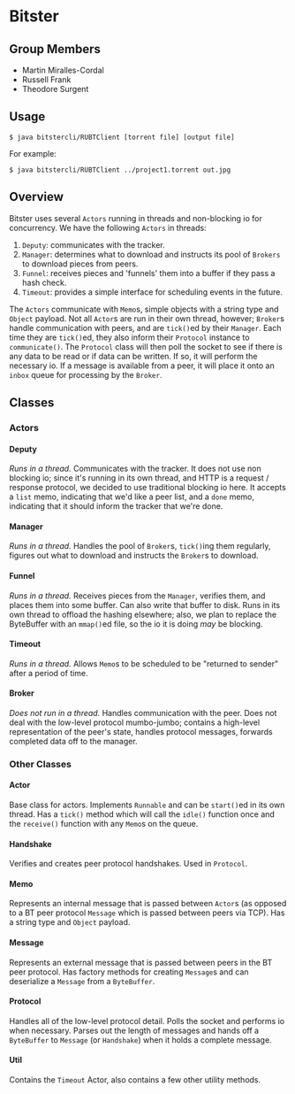 # Bitster

## Group Members

 * Martin Miralles-Cordal
 * Russell Frank
 * Theodore Surgent

## Usage

```
$ java bitstercli/RUBTClient [torrent file] [output file]
```

For example:

```
$ java bitstercli/RUBTClient ../project1.torrent out.jpg
```

## Overview

Bitster uses several `Actors` running in threads and non-blocking io for
concurrency.  We have the following `Actors` in threads:

1. `Deputy`: communicates with the tracker.
2. `Manager`: determines what to download and instructs its pool of `Brokers`
   to download pieces from peers.
3. `Funnel`: receives pieces and 'funnels' them into a buffer if they pass a
   hash check.
4. `Timeout`: provides a simple interface for scheduling events in the future.

The `Actors` communicate with `Memo`s, simple objects with a string type and
`Object` payload.  Not all `Actor`s are run in their own thread, however;
`Broker`s handle communication with peers, and are `tick()`ed by their
`Manager`.  Each time they are `tick()`ed, they also inform their `Protocol`
instance to `communicate()`.  The `Protocol` class will then poll the socket to
see if there is any data to be read or if data can be written.  If so, it will
perform the necessary io.  If a message is available from a peer, it will place
it onto an `inbox` queue for processing by the `Broker`.

## Classes

### Actors

#### Deputy

*Runs in a thread.* Communicates with the tracker.  It does not use non blocking io; since it's
running in its own thread, and HTTP is a request / response protocol, we
decided to use traditional blocking io here.  It accepts a `list` memo,
indicating that we'd like a peer list, and a `done` memo, indicating that it
should inform the tracker that we're done.

#### Manager

*Runs in a thread.* Handles the pool of `Broker`s, `tick()`ing them regularly, figures out what to
download and instructs the `Broker`s to download.

#### Funnel

*Runs in a thread.* Receives pieces from the `Manager`, verifies them, and
places them into some buffer.  Can also write that buffer to disk.  Runs in its
own thread to offload the hashing elsewhere; also, we plan to replace the
ByteBuffer with an `mmap()`ed file, so the io it is doing *may* be blocking.

#### Timeout

*Runs in a thread.* Allows `Memo`s to be scheduled to be "returned to sender"
after a period of time.

#### Broker

*Does not run in a thread.* Handles communication with the peer. Does not deal
with the low-level protocol mumbo-jumbo; contains a high-level representation
of the peer's state, handles protocol messages, forwards completed data
off to the manager.

### Other Classes

#### Actor

Base class for actors. Implements `Runnable` and can be `start()`ed in its own
thread.  Has a `tick()` method which will call the `idle()` function once and
the `receive()` function with any `Memo`s on the queue.

#### Handshake

Verifies and creates peer protocol handshakes.  Used in `Protocol`.

#### Memo

Represents an internal message that is passed between `Actor`s (as opposed to 
a BT peer protocol `Message` which is passed between peers via TCP).  Has a string
type and `Object` payload.

#### Message

Represents an external message that is passed between peers in the BT peer
protocol. Has factory methods for creating `Message`s and can deserialize a
`Message` from a `ByteBuffer`.

#### Protocol

Handles all of the low-level protocol detail. Polls the socket and performs io
when necessary. Parses out the length of messages and hands off a `ByteBuffer`
to `Message` (or `Handshake`) when it holds a complete message.

#### Util

Contains the `Timeout` Actor, also contains a few other utility methods.
